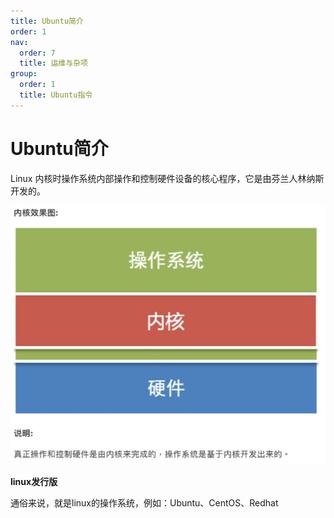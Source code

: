 ```yaml
---
title: Ubuntu简介
order: 1
nav: 
  order: 7
  title: 运维与杂项
group:
  order: 1
  title: Ubuntu指令
---
```

# Ubuntu简介

Linux 内核时操作系统内部操作和控制硬件设备的核心程序，它是由芬兰人林纳斯开发的。

![image-20230416094833237](./ubuntu指令学习.assets/image-20230416094833237.png)

**linux发行版**

通俗来说，就是linux的操作系统，例如：Ubuntu、CentOS、Redhat

